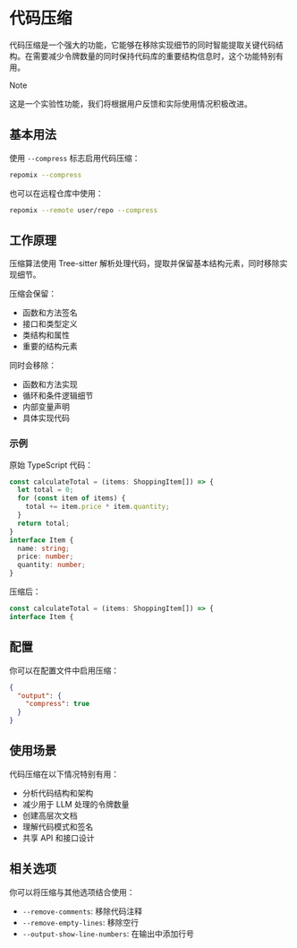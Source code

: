 # 代码压缩
代码压缩是一个强大的功能，它能够在移除实现细节的同时智能提取关键代码结构。在需要减少令牌数量的同时保持代码库的重要结构信息时，这个功能特别有用。

> [!NOTE]
> 这是一个实验性功能，我们将根据用户反馈和实际使用情况积极改进。

## 基本用法

使用 `--compress` 标志启用代码压缩：

```bash
repomix --compress
```

也可以在远程仓库中使用：

```bash
repomix --remote user/repo --compress
```

## 工作原理

压缩算法使用 Tree-sitter 解析处理代码，提取并保留基本结构元素，同时移除实现细节。

压缩会保留：
- 函数和方法签名
- 接口和类型定义
- 类结构和属性
- 重要的结构元素

同时会移除：
- 函数和方法实现
- 循环和条件逻辑细节
- 内部变量声明
- 具体实现代码

### 示例

原始 TypeScript 代码：

```typescript
const calculateTotal = (items: ShoppingItem[]) => {
  let total = 0;
  for (const item of items) {
    total += item.price * item.quantity;
  }
  return total;
}
interface Item {
  name: string;
  price: number;
  quantity: number;
}
```

压缩后：

```typescript
const calculateTotal = (items: ShoppingItem[]) => {
interface Item {
```

## 配置

你可以在配置文件中启用压缩：

```json
{
  "output": {
    "compress": true
  }
}
```

## 使用场景

代码压缩在以下情况特别有用：
- 分析代码结构和架构
- 减少用于 LLM 处理的令牌数量
- 创建高层次文档
- 理解代码模式和签名
- 共享 API 和接口设计

## 相关选项

你可以将压缩与其他选项结合使用：
- `--remove-comments`: 移除代码注释
- `--remove-empty-lines`: 移除空行
- `--output-show-line-numbers`: 在输出中添加行号